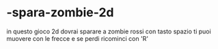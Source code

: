 # -spara-zombie-2d
in questo gioco 2d dovrai sparare a zombie rossi con tasto spazio ti puoi muovere con le frecce e se perdi ricominci con 'R'
